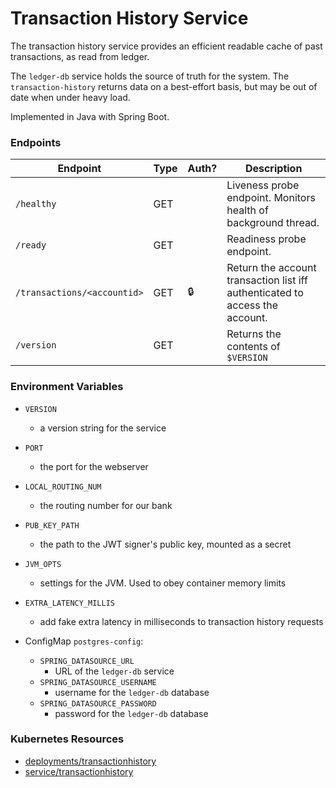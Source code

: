 # Transaction History Service

The transaction history service provides an efficient readable cache of past transactions, as read from ledger.

The `ledger-db` service holds the source of truth for the system. The `transaction-history` returns data on a
best-effort basis, but may be out of date when under heavy load.

Implemented in Java with Spring Boot.

### Endpoints

| Endpoint                    | Type  | Auth? | Description                                                                   |
| --------------------------- | ----- | ----- | ----------------------------------------------------------------------------- |
| `/healthy`                  | GET   |       |  Liveness probe endpoint. Monitors health of background thread.               |
| `/ready`                    | GET   |       |  Readiness probe endpoint.                                                    |
| `/transactions/<accountid>` | GET   | 🔒    |  Return the account transaction list iff authenticated to access the account. |
| `/version`                  | GET   |       |  Returns the contents of `$VERSION`                                           |

### Environment Variables

- `VERSION`
  - a version string for the service
- `PORT`
  - the port for the webserver
- `LOCAL_ROUTING_NUM`
  - the routing number for our bank
- `PUB_KEY_PATH`
  - the path to the JWT signer's public key, mounted as a secret
- `JVM_OPTS`
  - settings for the JVM. Used to obey container memory limits
- `EXTRA_LATENCY_MILLIS`
  - add fake extra latency in milliseconds to transaction history requests

- ConfigMap `postgres-config`:
  - `SPRING_DATASOURCE_URL`
    - URL of the `ledger-db` service
  - `SPRING_DATASOURCE_USERNAME`
    - username for the `ledger-db` database
  - `SPRING_DATASOURCE_PASSWORD`
    - password for the `ledger-db` database

### Kubernetes Resources

- [deployments/transactionhistory](/kubernetes-manifests/transaction-history.yaml)
- [service/transactionhistory](/kubernetes-manifests/transaction-history.yaml)

